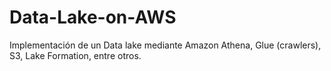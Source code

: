 # Data-Lake-on-AWS
Implementación de un Data lake mediante Amazon Athena, Glue (crawlers), S3, Lake Formation, entre otros.
